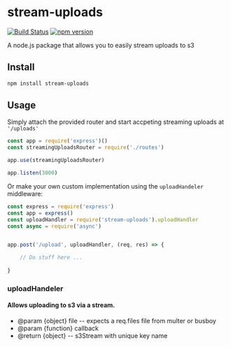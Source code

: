 # stream-uploads
[![Build Status](https://travis-ci.org/agconti/stream-uploads.svg?branch=master)](https://travis-ci.org/agconti/stream-uploads)
[![npm version](https://badge.fury.io/js/stream-uploads.svg)](http://badge.fury.io/js/stream-uploads)

A node.js package that allows you to easily stream uploads to s3

## Install

```bash
npm install stream-uploads
```

## Usage

Simply attach the provided router and start accpeting streaming uploads at `'/uploads'`
```js
const app = require('express')()
const streamingUploadsRouter = require('./routes')

app.use(streamingUploadsRouter)

app.listen(3000)
```


Or make your own custom implementation using the `uploadHandeler` middleware:
```js
const express = require('express')
const app = express()
const uploadHandler = require('stream-uploads').uploadHandler
const async = require('async')


app.post('/upload', uploadHandler, (req, res) => {

	// Do stuff here ...
	
}
```


### uploadHandeler
####  Allows uploading to s3 via a stream.
 * @param {object} file -- expects a req.files file from multer or busboy
 * @param {function} callback
 * @return {object} -- s3Stream with unique key name
